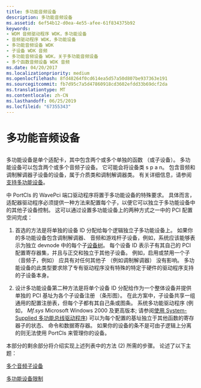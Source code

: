 ```yaml
---
title: 多功能音频设备
description: 多功能音频设备
ms.assetid: 6ef54b12-d0ea-4e55-afee-61f834375b92
keywords:
- WDM 音频驱动程序 WDK，多功能设备
- 音频驱动程序 WDK，多功能设备
- 多功能音频设备 WDK
- 子设备 WDK 音频
- 多功能音频设备 WDK，关于多功能音频设备
- 多个函数音频设备 WDK 音频
ms.date: 04/20/2017
ms.localizationpriority: medium
ms.openlocfilehash: 8fd48264f0cd614ea5d57a50d807be937363e191
ms.sourcegitcommit: fb7d95c7a5d47860918cd3602efdd33b69dcf2da
ms.translationtype: MT
ms.contentlocale: zh-CN
ms.lasthandoff: 06/25/2019
ms.locfileid: "67355343"
---
```

# <a name="multifunction-audio-devices"></a>多功能音频设备


## <span id="multifunction_audio_devices"></span><span id="MULTIFUNCTION_AUDIO_DEVICES"></span>


多功能设备是单个适配卡，其中包含两个或多个单独的函数 （或子设备）。 多功能设备可以包含两个或多个音频子设备。 它可能会将设备类 s p a n。 包含音频和调制解调器子设备的设备，属于介质类和调制解调器类。 有关详细信息，请参阅[支持多功能设备](https://docs.microsoft.com/windows-hardware/drivers/multifunction/index)。

中 PortCls 的 WavePci 端口驱动程序将置于多功能设备的特殊要求。 具体而言，适配器驱动程序必须提供一种方法来配置每个子，以便它可以独立于多功能设备中的其他子设备控制。 这可以通过设置多功能设备上的两种方式之一中的 PCI 配置空间完成：

1.  首选的方法是将单独的设备 ID 分配给每个逻辑独立子多功能设备上。 如果你的多功能设备包含调制解调器、 音频和游戏杆子设备，例如，系统应该能够表示为独立 devnode 中的每个子[设备树](https://docs.microsoft.com/windows-hardware/drivers/kernel/device-tree)。 每个设备 ID 表示子有其自己的 PCI 配置寄存器集，并且与正交和独立于其他子设备。 例如，启用或禁用一个子 （音频子，例如） 应具有对任何其他子 （例如调制解调器） 没有影响。 多功能设备的此类型要求除了专有驱动程序没有特殊的特定于硬件的驱动程序支持的子设备本身。

2.  设计多功能设备第二种方法是将单个设备 ID 分配给作为一个整体设备并提供单独的 PCI 基址为各个子设备注册 （条形图）。 在此方案中，子设备共享一组通用的配置注册表，但每个子都有其自己条或图条。 系统多功能驱动程序 (例如， *Mf.sys* Microsoft Windows 2000 及更高版本; 请参阅[使用 System-Supplied 多功能总线驱动程序](https://docs.microsoft.com/windows-hardware/drivers/multifunction/using-the-system-supplied-multifunction-bus-driver)) 可以为每个配置的基址独立于其他函数的寄存器子的状态、 命令和数据寄存器。 如果你的设备的条不是可由子逻辑上分离的则无法使用 PortCls 来管理你的设备。

本部分的剩余部分将介绍实现上述列表中的方法 (2) 所需的步骤。 论述了以下主题：

[多个音频子设备](multiple-audio-subdevices.md)

[多功能设备限制](multifunction-device-limits.md)

 

 




